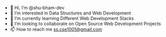 - 👋 Hi, I’m @shu-bham-dev
- 👀 I’m interested in Data Structures and Web Development
- 🌱 I’m currently learning Different Web Development Stacks
- 💞️ I’m looking to collaborate on Open Source Web Development Projects
- 📫 How to reach me ss.cse1001@gmail.com

<!---
shu-bham-dev/shu-bham-dev is a ✨ special ✨ repository because its `README.md` (this file) appears on your GitHub profile.
You can click the Preview link to take a look at your changes.
--->
